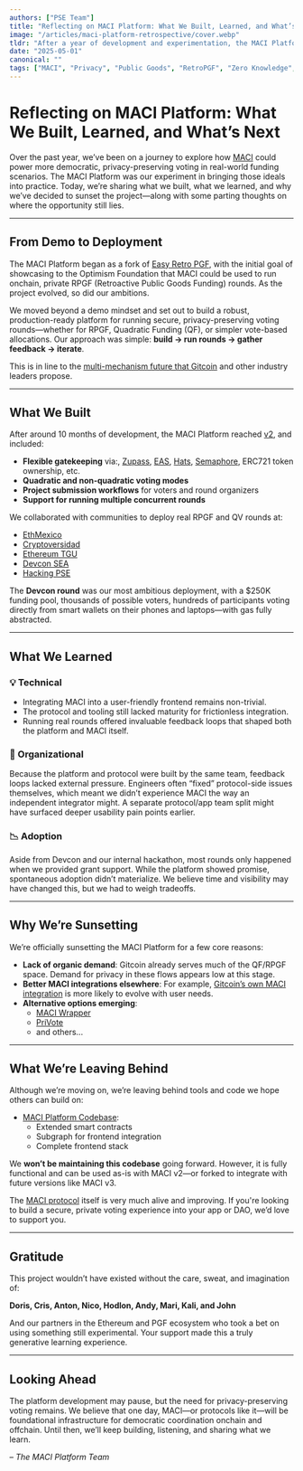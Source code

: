 ```yaml
---
authors: ["PSE Team"] 
title: "Reflecting on MACI Platform: What We Built, Learned, and What’s Next"
image: "/articles/maci-platform-retrospective/cover.webp" 
tldr: "After a year of development and experimentation, the MACI Platform project is being sunset. In this retrospective, we share what we built, what we learned, and how the work can continue."
date: "2025-05-01" 
canonical: "" 
tags: ["MACI", "Privacy", "Public Goods", "RetroPGF", "Zero Knowledge", "Governance"]
---
```


# Reflecting on MACI Platform: What We Built, Learned, and What’s Next

Over the past year, we’ve been on a journey to explore how [MACI](https://github.com/privacy-scaling-explorations/maci) could power more democratic, privacy-preserving voting in real-world funding scenarios. The MACI Platform was our experiment in bringing those ideals into practice. Today, we’re sharing what we built, what we learned, and why we’ve decided to sunset the project—along with some parting thoughts on where the opportunity still lies.

---

## From Demo to Deployment

The MACI Platform began as a fork of [Easy Retro PGF](https://github.com/gitcoinco/easy-retro-pgf), with the initial goal of showcasing to the Optimism Foundation that MACI could be used to run onchain, private RPGF (Retroactive Public Goods Funding) rounds. As the project evolved, so did our ambitions.

We moved beyond a demo mindset and set out to build a robust, production-ready platform for running secure, privacy-preserving voting rounds—whether for RPGF, Quadratic Funding (QF), or simpler vote-based allocations. Our approach was simple: **build → run rounds → gather feedback → iterate**.

This is in line to the [multi-mechanism future that Gitcoin](https://x.com/gitcoin/status/1881739519101145294) and other industry leaders propose.

---

## What We Built

After around 10 months of development, the MACI Platform reached [v2](https://github.com/privacy-scaling-explorations/maci-platform/releases/tag/v2), and included:

- **Flexible gatekeeping** via:, [Zupass](https://zupass.org/), [EAS](https://eas.eth/), [Hats](https://hatsprotocol.xyz/), [Semaphore](https://semaphore.pse.dev/), ERC721 token ownership, etc.
- **Quadratic and non-quadratic voting modes**
- **Project submission workflows** for voters and round organizers
- **Support for running multiple concurrent rounds**

We collaborated with communities to deploy real RPGF and QV rounds at:

- [EthMexico](https://pse-team.notion.site/case-study-eth-mexico-24?pvs=73)
- [Cryptoversidad](https://pse-team.notion.site/case-study-cryptoversidad-24?pvs=74)
- [Ethereum TGU](https://pse-team.notion.site/case-study-ethereum-tgu-24-trust-round?pvs=74)
- [Devcon SEA](https://pse-team.notion.site/case-study-devcon-sea-24?pvs=74)
- [Hacking PSE](https://pse-team.notion.site/case-study-hacking-pse-24?pvs=74)

The **Devcon round** was our most ambitious deployment, with a $250K funding pool, thousands of possible voters, hundreds of participants voting directly from smart wallets on their phones and laptops—with gas fully abstracted.

---

## What We Learned

### 💡 Technical

- Integrating MACI into a user-friendly frontend remains non-trivial.
- The protocol and tooling still lacked maturity for frictionless integration.
- Running real rounds offered invaluable feedback loops that shaped both the platform and MACI itself.

### 🧭 Organizational

Because the platform and protocol were built by the same team, feedback loops lacked external pressure. Engineers often “fixed” protocol-side issues themselves, which meant we didn’t experience MACI the way an independent integrator might. A separate protocol/app team split might have surfaced deeper usability pain points earlier.

### 📉 Adoption

Aside from Devcon and our internal hackathon, most rounds only happened when we provided grant support. While the platform showed promise, spontaneous adoption didn’t materialize. We believe time and visibility may have changed this, but we had to weigh tradeoffs.

---

## Why We’re Sunsetting

We’re officially sunsetting the MACI Platform for a few core reasons:

- **Lack of organic demand**: Gitcoin already serves much of the QF/RPGF space. Demand for privacy in these flows appears low at this stage.
- **Better MACI integrations elsewhere**: For example, [Gitcoin’s own MACI integration](https://github.com/gitcoinco) is more likely to evolve with user needs.
- **Alternative options emerging**:
  - [MACI Wrapper](https://github.com/yashgo0018/maci-wrapper)
  - [PriVote](https://github.com/PriVote-Project)
  - and others...

---

## What We’re Leaving Behind

Although we’re moving on, we’re leaving behind tools and code we hope others can build on:

- [MACI Platform Codebase](https://github.com/privacy-scaling-explorations/maci-platform):
  - Extended smart contracts
  - Subgraph for frontend integration
  - Complete frontend stack

We **won’t be maintaining this codebase** going forward. However, it is fully functional and can be used as-is with MACI v2—or forked to integrate with future versions like MACI v3.

The [MACI protocol](https://github.com/privacy-scaling-explorations/maci) itself is very much alive and improving. If you're looking to build a secure, private voting experience into your app or DAO, we’d love to support you.

---

## Gratitude

This project wouldn’t have existed without the care, sweat, and imagination of:

**Doris, Cris, Anton, Nico, Hodlon, Andy, Mari, Kali, and John**

And our partners in the Ethereum and PGF ecosystem who took a bet on using something still experimental. Your support made this a truly generative learning experience.

---

## Looking Ahead

The platform development may pause, but the need for privacy-preserving voting remains. We believe that one day, MACI—or protocols like it—will be foundational infrastructure for democratic coordination onchain and offchain. Until then, we’ll keep building, listening, and sharing what we learn.

_– The MACI Platform Team_